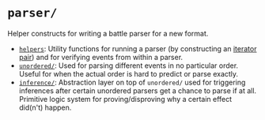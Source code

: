 # `parser/`

Helper constructs for writing a battle parser for a new format.

-   [`helpers`](helpers.ts): Utility functions for running a parser (by
    constructing an [iterator pair](iterators.ts)) and for verifying events from
    within a parser.
-   [`unordered/`](unordered/): Used for parsing different events in no
    particular order. Useful for when the actual order is hard to predict or
    parse exactly.
-   [`inference/`](inference/): Abstraction layer on top of `unordered/` used
    for triggering inferences after certain unordered parsers get a chance to
    parse if at all. Primitive logic system for proving/disproving why a certain
    effect did(n't) happen.
